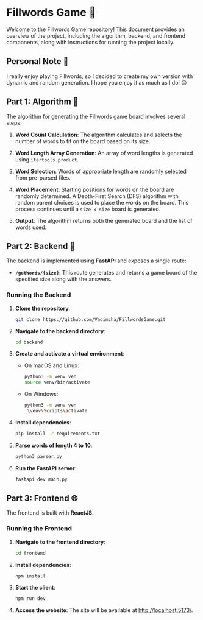 # Fillwords Game 🎨

Welcome to the Fillwords Game repository! This document provides an overview of the project, including the algorithm, backend, and frontend components, along with instructions for running the project locally.

## Personal Note 💬

I really enjoy playing Fillwords, so I decided to create my own version with dynamic and random generation. I hope you enjoy it as much as I do! 😊

## Part 1: Algorithm 🧩

The algorithm for generating the Fillwords game board involves several steps:

1. **Word Count Calculation**: The algorithm calculates and selects the number of words to fit on the board based on its size.

2. **Word Length Array Generation**: An array of word lengths is generated using `itertools.product`.

3. **Word Selection**: Words of appropriate length are randomly selected from pre-parsed files.

4. **Word Placement**: Starting positions for words on the board are randomly determined. A Depth-First Search (DFS) algorithm with random parent choices is used to place the words on the board. This process continues until a `size x size` board is generated.

5. **Output**: The algorithm returns both the generated board and the list of words used.

## Part 2: Backend 🚀

The backend is implemented using **FastAPI** and exposes a single route:

- **`/getWords/{size}`**: This route generates and returns a game board of the specified size along with the answers.

### Running the Backend

1. **Clone the repository**:
   ```bash
   git clone https://github.com/Vadimcha/FillwordsGame.git
   ```

2. **Navigate to the backend directory**:
   ```bash
   cd backend
   ```

3. **Create and activate a virtual environment**:
   - On macOS and Linux:
     ```bash
     python3 -m venv ven
     source venv/bin/activate
     ```
   - On Windows:
     ```bash
     python3 -m venv ven
     .\venv\Scripts\activate
     ```

4. **Install dependencies**:
   ```bash
   pip install -r requirements.txt
   ```

5. **Parse words of length 4 to 10**:
   ```bash
   python3 parser.py
   ```

6. **Run the FastAPI server**:
   ```bash
   fastapi dev main.py
   ```

## Part 3: Frontend 🌐

The frontend is built with **ReactJS**.

### Running the Frontend

1. **Navigate to the frontend directory**:
   ```bash
   cd frontend
   ```

2. **Install dependencies**:
   ```bash
   npm install
   ```

3. **Start the client**:
   ```bash
   npm run dev
   ```

4. **Access the website**: The site will be available at [http://localhost:5173/](http://localhost:5173/).
